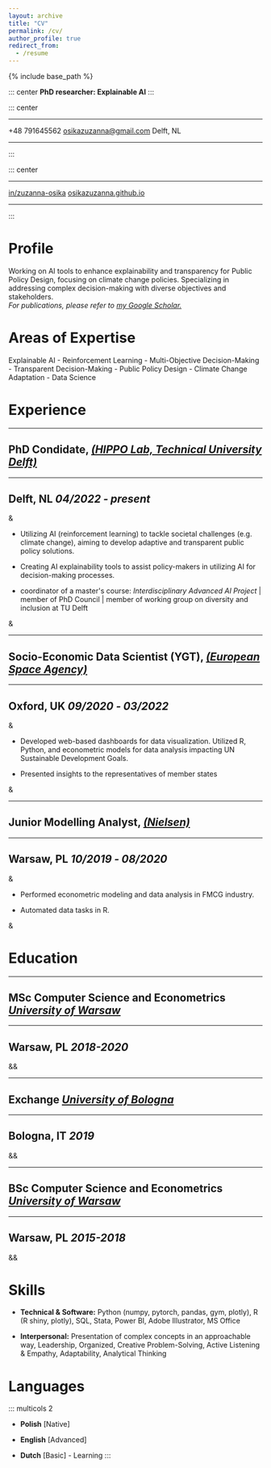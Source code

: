 ```yaml
---
layout: archive
title: "CV"
permalink: /cv/
author_profile: true
redirect_from:
  - /resume
---
```


{% include base_path %}

::: center
**PhD researcher: Explainable AI**
:::

::: center
  --------------- ------------------------ -----------
   +48 791645562   osikazuzanna@gmail.com   Delft, NL
  --------------- ------------------------ -----------
:::

::: center
  ---------------------------------------------------------------- --------------------------------------------------
   [in/zuzanna-osika](https://www.linkedin.com/in/zuzanna-osika/)   [osikazuzanna.github.io](osikazuzanna.github.io)
  ---------------------------------------------------------------- --------------------------------------------------
:::

# Profile

Working on AI tools to enhance explainability and transparency for
Public Policy Design, focusing on climate change policies. Specializing
in addressing complex decision-making with diverse objectives and
stakeholders.\
*For publications, please refer to [my Google
Scholar.](https://scholar.google.com/citations?user=R2OlncAAAAAJ&hl=en)*

# Areas of Expertise

Explainable AI - Reinforcement Learning - Multi-Objective
Decision-Making - Transparent Decision-Making - Public Policy Design -
Climate Change Adaptation - Data Science

# Experience

  ------------------------------------------------------------------------------------------------------
  **PhD Condidate,**  *[(HIPPO Lab, Technical University Delft)](https://www.tudelft.nl/ai/hippo-lab)*
  ------------------------------------------------------------------------------------------------------

  ------------------------------------
  **Delft, NL**  *04/2022 ‐ present*
  ------------------------------------

&

-   Utilizing AI (reinforcement learning) to tackle societal challenges
    (e.g. climate change), aiming to develop adaptive and transparent
    public policy solutions.

-   Creating AI explainability tools to assist policy-makers in
    utilizing AI for decision-making processes.

-   coordinator of a master's course: *Interdisciplinary Advanced AI
    Project* \| member of PhD Council \| member of working group on
    diversity and inclusion at TU Delft

&

  ------------------------------------------------------------------------------------------------------------------------------
  **Socio-Economic Data Scientist (YGT),**  *[(European Space Agency)](https://www.esa.int/About_Us/Corporate_news/ESA_ECSAT)*
  ------------------------------------------------------------------------------------------------------------------------------

  -------------------------------------
  **Oxford, UK**  *09/2020 ‐ 03/2022*
  -------------------------------------

&

-   Developed web-based dashboards for data visualization. Utilized R,
    Python, and econometric models for data analysis impacting UN
    Sustainable Development Goals.

-   Presented insights to the representatives of member states

&

  ------------------------------------------------------------------------
  **Junior Modelling Analyst,**  *[(Nielsen)](https://www.nielsen.com/)*
  ------------------------------------------------------------------------

  -------------------------------------
  **Warsaw, PL**  *10/2019 ‐ 08/2020*
  -------------------------------------

&

-   Performed econometric modeling and data analysis in FMCG industry.

-   Automated data tasks in R.

&

# Education

  ---------------------------------------------------------------------------------------------------
  **MSc Computer Science and Econometrics**  *[University of Warsaw](https://www.wne.uw.edu.pl/en)*
  ---------------------------------------------------------------------------------------------------

  -----------------------------
  **Warsaw, PL**  *2018-2020*
  -----------------------------

&&

  -----------------------------------------------------------
  **Exchange**  *[University of Bologna](https://unibo.it)*
  -----------------------------------------------------------

  -------------------------
  **Bologna, IT**  *2019*
  -------------------------

&&

  ---------------------------------------------------------------------------------------------------
  **BSc Computer Science and Econometrics**  *[University of Warsaw](https://www.wne.uw.edu.pl/en)*
  ---------------------------------------------------------------------------------------------------

  -----------------------------
  **Warsaw, PL**  *2015-2018*
  -----------------------------

&&

# Skills

-   **Technical & Software:** Python (numpy, pytorch, pandas, gym,
    plotly), R (R shiny, plotly), SQL, Stata, Power BI, Adobe
    Illustrator, MS Office

-   **Interpersonal:** Presentation of complex concepts in an
    approachable way, Leadership, Organized, Creative Problem-Solving,
    Active Listening & Empathy, Adaptability, Analytical Thinking

# Languages

::: multicols
2

-   **Polish** \[Native\]

-   **English** \[Advanced\]

-   **Dutch** \[Basic\] - Learning
:::